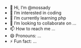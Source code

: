 - 👋 Hi, I’m @mossady
- 👀 I’m interested in coding
- 🌱 I’m currently learning php
- 💞️ I’m looking to collaborate on ...
- 📫 How to reach me ...
- 😄 Pronouns: ...
- ⚡ Fun fact: ...

<!---
mossady/mossady is a ✨ special ✨ repository because its `README.md` (this file) appears on your GitHub profile.
You can click the Preview link to take a look at your changes.
--->
